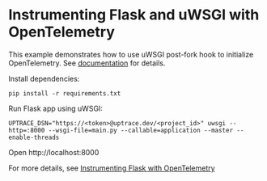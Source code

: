 # Instrumenting Flask and uWSGI with OpenTelemetry

This example demonstrates how to use uWSGI post-fork hook to initialize OpenTelemetry. See
[documentation](https://uptrace.dev/docs/python.html#application-servers) for details.

Install dependencies:

```shell
pip install -r requirements.txt
```

Run Flask app using uWSGI:

```shell
UPTRACE_DSN="https://<token>@uptrace.dev/<project_id>" uwsgi --http=:8000 --wsgi-file=main.py --callable=application --master --enable-threads
```

Open http://localhost:8000

For more details, see
[Instrumenting Flask with OpenTelemetry](https://uptrace.dev/opentelemetry/instrumentations/python-flask.html)
